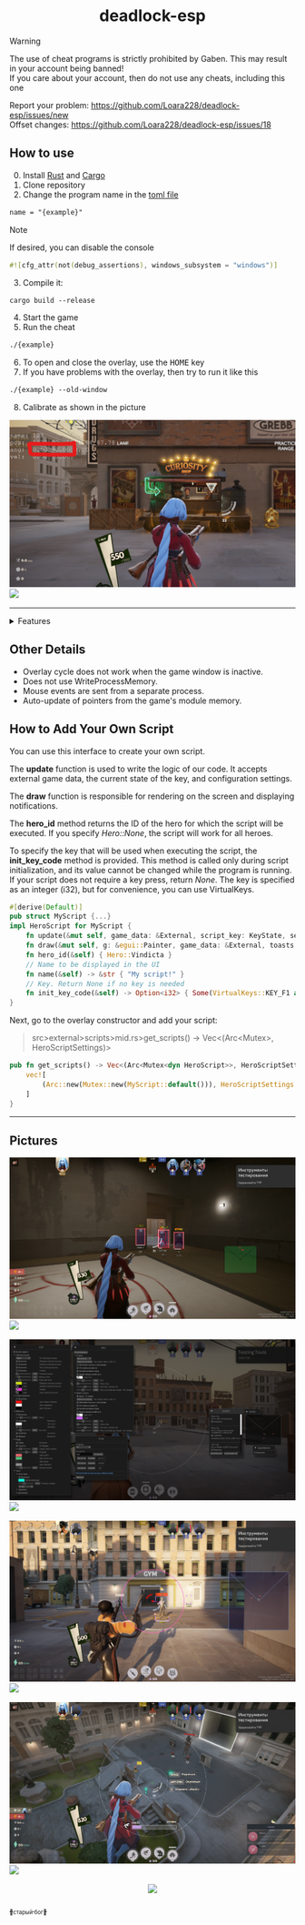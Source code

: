 
<h1 align="center">
      deadlock-esp
</h1>

> [!WARNING]
> The use of cheat programs is strictly prohibited by Gaben. This may result in your account being banned!<br>
> If you care about your account, then do not use any cheats, including this one

Report your problem: https://github.com/Loara228/deadlock-esp/issues/new<br>
Offset changes: https://github.com/Loara228/deadlock-esp/issues/18

## How to use

0. Install [Rust](https://www.rust-lang.org/ru/learn/get-started) and [Cargo](https://doc.rust-lang.org/cargo/getting-started/installation.html)
1. Clone repository
1. Change the program name in the [toml file](https://github.com/Loara228/deadlock-esp/blob/master/Cargo.toml)

```txt 
name = "{example}"
```

> [!NOTE]
> If desired, you can disable the console

```rs
#![cfg_attr(not(debug_assertions), windows_subsystem = "windows")]
```

3. Compile it:

```txt
cargo build --release
```

4. Start the game
5. Run the cheat

```txt
./{example}
```

6. To open and close the overlay, use the <kbd>HOME</kbd> key
7. If you have problems with the overlay, then try to run it like this

```txt
./{example} --old-window
```

8. Calibrate as shown in the picture

![](images/calibrate.png)![](preview)

<hr>

<details>
<summary>Features</summary>

+ Aimbot
   - Targets:
      - Players:
         - Head / Neck / Chest / Pelvis
      - Souls, creeps
      - Priority selection
   - Takes target speed into account
   - Recoil Control System (RCS)
   - Customizable FOV
      - Distance
      - Color
   - Settings for maximum distance
+ Radar
   - Scaling
   - Colors
   - Size, position
   - Player directions
   - Player icons
+ Player ESP
   - Boxes (player rectangle)
      - Outline type:
         - Normal
         - Rounded
         - Corners
      - Outline
      - Outline shadow
      - Customizable colors and outline shadow
   - Head
   - Player health bar
      - Icons
      - Color settings
      - Dynamic width adjustment
   - Labels
      - Displays:
         - Health
         - Hero name
         - Distance in meters
      - Positioning
      - Contrast
      - Font size
+ Offscreen
   - Health
   - Distance
   - Icon
+ Configuration file
   - Save / Load
+ Observer list
   - Shows who is watching you
   - Shows who else is watching with you
+ Localization
   - Russian
   - Chinese
   - English (Hamburger edition)
+ Scripts
   - Shiv - A script for ults (works only with quick casts). Displays low health threshold and uses ult (works poorly).
   - Vindicta - A script for ults. Quick shot.
   - Active Reload - A script for pressing reload at the right moment, works when the "Active Reload" item is present.
   - Entity priority switching - Press <kbd>F5</kbd> to change targeting priority (Creeps / Souls).
   - RadarToggle - Hold <kbd>ALT</kbd> to display hero icons on the radar (as in Dota).
   - Movement - Hold <kbd>CTRL</kbd> to perform a sliding jump with a slight acceleration to maintain speed. <kbd>G</kbd> - Dash.

</details>

## Other Details
   - Overlay cycle does not work when the game window is inactive.
   - Does not use WriteProcessMemory.
   - Mouse events are sent from a separate process.
   - Auto-update of pointers from the game's module memory.

## How to Add Your Own Script

You can use this interface to create your own script.

The **update** function is used to write the logic of our code. It accepts external game data, the current state of the key, and configuration settings.

The **draw** function is responsible for rendering on the screen and displaying notifications.

The **hero_id** method returns the ID of the hero for which the script will be executed. If you specify _Hero::None_, the script will work for all heroes.

To specify the key that will be used when executing the script, the **init_key_code** method is provided. This method is called only during script initialization, and its value cannot be changed while the program is running. If your script does not require a key press, return _None_. The key is specified as an integer (i32), but for convenience, you can use VirtualKeys.

```rs
#[derive(Default)]
pub struct MyScript {...}
impl HeroScript for MyScript {
    fn update(&mut self, game_data: &External, script_key: KeyState, settings: &mut Settings) {...}
    fn draw(&mut self, g: &egui::Painter, game_data: &External, toasts: &mut Toasts) {...}
    fn hero_id(&self) { Hero::Vindicta }
    // Name to be displayed in the UI
    fn name(&self) -> &str { "My script!" }
    // Key. Return None if no key is needed
    fn init_key_code(&self) -> Option<i32> { Some(VirtualKeys::KEY_F1 as i32) }
}
```

Next, go to the overlay constructor and add your script:
> src>external>scripts>mid.rs>get_scripts() -> Vec<(Arc<Mutex<dyn HeroScript>>, HeroScriptSettings)>

```rs
pub fn get_scripts() -> Vec<(Arc<Mutex<dyn HeroScript>>, HeroScriptSettings)> {
    vec![
        (Arc::new(Mutex::new(MyScript::default())), HeroScriptSettings::default())
    ]
}
```

<hr>

<!-- ## Offsets

<div align="left">
<b>
      <a href="https://github.com/Loara228/deadlock-esp/blob/master/offsets/client_dll.cs">cs💜</a> | 
      <a href="https://github.com/Loara228/deadlock-esp/blob/master/offsets/client_dll.hpp">cpp💀</a> | 
      <a href="https://github.com/Loara228/deadlock-esp/blob/master/offsets/client_dll.rs">rs🦀</a>
      (больше не обновляю)
</b>
</div>

Relevant offsets used in the project - [тык](https://github.com/Loara228/deadlock-esp/blob/master/src/external/offsets/mod.rs) -->

## Pictures

![](images/3.png)![](preview)

![](images/ui.png)![](preview)

![](images/6.png)![](preview)

![](images/5.png)![](preview)

<div align = "center">
<img src="https://github.com/user-attachments/assets/5aa2dd1b-b106-4831-9c70-df3a672da18b" height=" 600"/>
</div>

<a href="https://www.youtube.com/watch?v=3nJs6GPmEZs"><sub><sub>💪старый бог💪</sup></sub></a>

